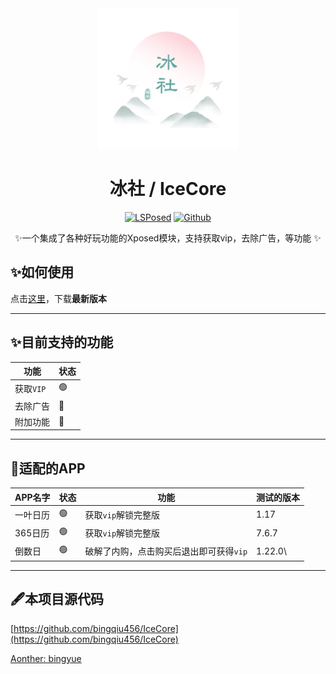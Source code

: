 <div align="center">

<img src="./冰社_logo.png" style="zoom:45%;" />

# 冰社 / IceCore
[![LSPosed](https://img.shields.io/badge/LSPosed-Module-blue.svg)](https://github.com/bingqiu456/IceCore)
[![Github](https://img.shields.io/badge/Github-IceCore-black.svg)](https://github.com/bingqiu456/IceCore)

✨一个集成了各种好玩功能的Xposed模块，支持获取vip，去除广告，等功能 ✨


</div>

## ✨如何使用

点击[这里](https://github.com/Xposed-Modules-Repo/me.bingyue.IceCore/releases)，下载**最新版本**

---

## ✨目前支持的功能

| 功能      | 状态 |
| --------- | ---- |
| 获取`VIP` | 🟢    |
| 去除广告  | 🔴    |
| 附加功能  | 🔴    |

---

## 🎇适配的APP

| APP名字  | 状态 | 功能                                    | 测试的版本 |
| -------- | ---- | --------------------------------------- | ---------- |
| 一叶日历 | 🟢    | 获取`vip`解锁完整版                     | 1.17       |
| 365日历  | 🟢    | 获取`vip`解锁完整版                     | 7.6.7      |
| 倒数日   | 🟢    | 破解了内购，点击购买后退出即可获得`vip` | 1.22.0\    |

---

## 🖋本项目源代码

[https://github.com/bingqiu456/IceCore](https://github.com/bingqiu456/IceCore)

[Aonther: bingyue](https://github.com/bingqiu456)
